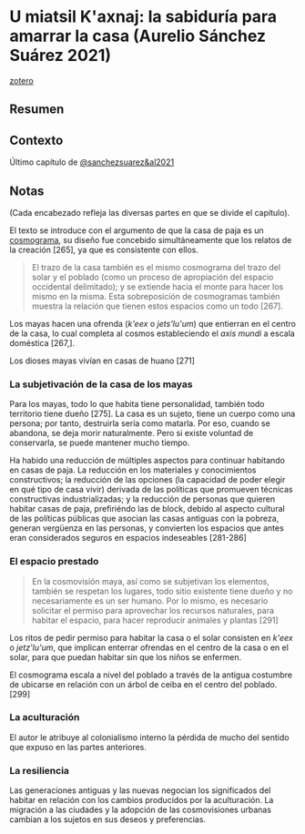 # U miatsil K'axnaj: la sabiduría para amarrar la casa (Aurelio Sánchez Suárez 2021)

[zotero](zotero://select/items/@sanchezsuarez2021)

## Resumen

## Contexto

Último capítulo de [@sanchezsuarez&al2021](@sanchezsuarez&al2021.md)

## Notas

(Cada encabezado refleja las diversas partes en que se divide el capítulo).

El texto se introduce con el argumento de que la casa de paja es un [cosmograma](cosmograma.md), su diseño fue concebido simultáneamente que los relatos de la creación [265], ya que es consistente con ellos.

 >
 > El trazo de la casa también es el mismo cosmograma del trazo del solar y el poblado (como un proceso de apropiación del espacio occidental delimitado); y se extiende hacia el monte para hacer los mismo en la misma. Esta sobreposición de cosmogramas también muestra la relación que tienen estos espacios como un todo [267].

Los mayas hacen una ofrenda (*k'eex* o *jets'lu'um*) que entierran en el centro de la casa, lo cual completa al cosmos estableciendo el *axis mundi* a escala doméstica [267,].

Los dioses mayas vivían en casas de huano [271]

### La subjetivación de la casa de los mayas

Para los mayas, todo lo que habita tiene personalidad, también todo territorio tiene dueño [275]. La casa es un sujeto, tiene un cuerpo como una persona; por tanto, destruirla sería como matarla. Por eso, cuando se abandona, se deja morir naturalmente. Pero si existe voluntad de conservarla, se puede mantener mucho tiempo.

Ha habido una reducción de múltiples aspectos para continuar habitando en casas de paja. La reducción en los materiales y conocimientos constructivos; la reducción de las opciones (la capacidad de poder elegir en qué tipo de casa vivir) derivada de las políticas que promueven técnicas constructivas industrializadas; y la reducción de personas que quieren habitar casas de paja, prefiriéndo las de block, debido al aspecto cultural de las políticas públicas que asocian las casas antiguas con la pobreza, generan vergüenza en las personas, y convierten los espacios que antes eran considerados seguros en espacios indeseables [281-286]

### El espacio prestado

 >
 > En la cosmovisión maya, así como se subjetivan los elementos, también se respetan los lugares, todo sitio existente tiene dueño y no necesariamente es un ser humano. Por lo mismo, es necesario solicitar el permiso para aprovechar los recursos naturales, para habitar el espacio, para hacer reproducir animales y plantas [291]

Los ritos de pedir permiso para habitar la casa o el solar consisten en *k'eex*  o *jetz'lu'um*, que implican enterrar ofrendas en el centro de la casa o en el solar, para que puedan habitar sin que los niños se enfermen.

El cosmograma escala a nivel del poblado a través de la antigua costumbre de ubicarse en relación con un árbol de ceiba en el centro del poblado. [299]

### La aculturación

El autor le atribuye al colonialismo interno la pérdida de mucho del sentido que expuso en las partes anteriores.

### La resiliencia

Las generaciones antiguas y las nuevas negocian los significados del habitar en relación con los cambios producidos por la aculturación. La migración a las ciudades y la adopción de las cosmovisiones urbanas cambian a los sujetos en sus deseos y preferencias.
